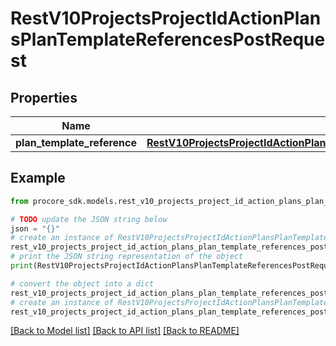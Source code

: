 # RestV10ProjectsProjectIdActionPlansPlanTemplateReferencesPostRequest


## Properties

Name | Type | Description | Notes
------------ | ------------- | ------------- | -------------
**plan_template_reference** | [**RestV10ProjectsProjectIdActionPlansPlanTemplateReferencesPostRequestPlanTemplateReference**](RestV10ProjectsProjectIdActionPlansPlanTemplateReferencesPostRequestPlanTemplateReference.md) |  | 

## Example

```python
from procore_sdk.models.rest_v10_projects_project_id_action_plans_plan_template_references_post_request import RestV10ProjectsProjectIdActionPlansPlanTemplateReferencesPostRequest

# TODO update the JSON string below
json = "{}"
# create an instance of RestV10ProjectsProjectIdActionPlansPlanTemplateReferencesPostRequest from a JSON string
rest_v10_projects_project_id_action_plans_plan_template_references_post_request_instance = RestV10ProjectsProjectIdActionPlansPlanTemplateReferencesPostRequest.from_json(json)
# print the JSON string representation of the object
print(RestV10ProjectsProjectIdActionPlansPlanTemplateReferencesPostRequest.to_json())

# convert the object into a dict
rest_v10_projects_project_id_action_plans_plan_template_references_post_request_dict = rest_v10_projects_project_id_action_plans_plan_template_references_post_request_instance.to_dict()
# create an instance of RestV10ProjectsProjectIdActionPlansPlanTemplateReferencesPostRequest from a dict
rest_v10_projects_project_id_action_plans_plan_template_references_post_request_from_dict = RestV10ProjectsProjectIdActionPlansPlanTemplateReferencesPostRequest.from_dict(rest_v10_projects_project_id_action_plans_plan_template_references_post_request_dict)
```
[[Back to Model list]](../README.md#documentation-for-models) [[Back to API list]](../README.md#documentation-for-api-endpoints) [[Back to README]](../README.md)


